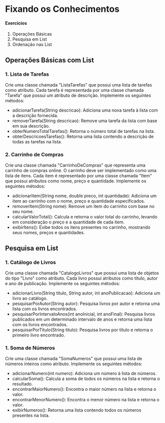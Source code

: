 # Fixando os Conhecimentos

#### Exercícios
1. Operações Básicas
2. Pesquisa em List
3. Ordenação nas List
## Operações Básicas com List
### 1. Lista de Tarefas
Crie uma classe chamada "ListaTarefas" que possui uma lista de tarefas como atributo. Cada tarefa é representada por uma classe chamada "Tarefa" que possui um atributo de descrição. Implemente os seguintes métodos:
* adicionarTarefa(String descricao): Adiciona uma nova tarefa à lista com a descrição fornecida. 
* removerTarefa(String descricao): Remove uma tarefa da lista com base em sua descrição. 
* obterNumeroTotalTarefas(): Retorna o número total de tarefas na lista. 
* obterDescricoesTarefas(): Retorna uma lista contendo a descrição de todas as tarefas na lista.

### 2. Carrinho de Compras
Crie una classe chamada "CarrinhoDeCompras" que representa uma carrinho de compras online. O carrinho deve ser implementado como uma lista de itens.
Cada item é representado por uma classe chamada "Item" que possui atributos como nome, preço e quantidade. Implemente os seguintes métodos:
* adicionarItem(String nome, double preco, int quantidade): Adiciona um item ao carrinho com o nome, preço e quantidade especificados.
* removerItem(String nome): Remove um item do carrinho com base no seu nome.
* calcularValorTotal(): Calcula e retorna o valor total do carrinho, levando em consideração o preço e a quantidade de cada item.
* exibirItens(): Exibe todos os itens presentes no carrinho, mostrando seus nomes, preços e quantidades.

## Pesquisa em List
### 1. Catálogo de Livros
Crie uma classe chamada "CatalogoLivros" que possui uma lista de objetos do tipo "Livro" como atributo. Cada livro possui atributos como título, autor e ano de publicação. Implemente os seguintes métodos: 
* adicionarLivro(String titulo, String autor, int anoPublicacao): Adiciona um livro ao catálogo.
* pesquisarPorAutor(String autor): Pesquisa livros por autor e retorna uma lista com os livros encontrados.
* pesquisarPorIntervaloAnos(int anoInicial, int anoFinal): Pesquisa livros publicados em um determinado intervalo de anos e retorna uma lista com os livros encontrados.
* pesquisarPorTitulo(String titulo): Pesquisa livros por título e retorna o primeiro livro encontrado.

### 1. Soma de Números
Crie uma classe chamada "SomaNumeros" que possui uma lista de números inteiros como atributo. Implemente os seguintes métodos: 
* adicionarNumero(int numero): Adiciona um número à lista de números. 
* calcularSoma(): Calcula a soma de todos os números na lista e retorna o resultado. 
* encontrarMaiorNumero(): Encontra o maior número na lista e retorna o valor. 
* encontrarMenorNumero(): Encontra o menor número na lista e retorna o valor. 
* exibirNumeros(): Retorna uma lista contendo todos os números presentes na lista.
